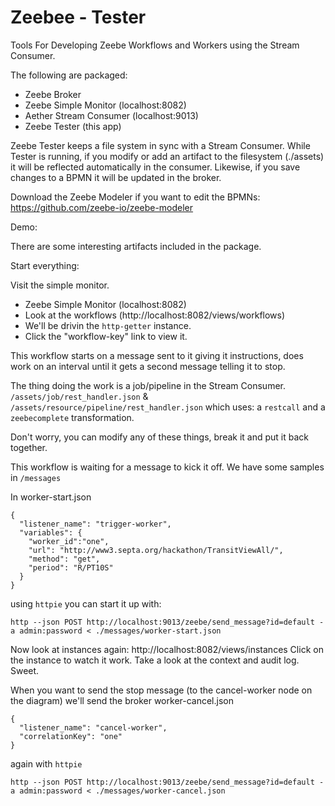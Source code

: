# Zeebee - Tester
Tools For Developing Zeebe Workflows and Workers using the Stream Consumer.

The following are packaged:
 - Zeebe Broker
 - Zeebe Simple Monitor (localhost:8082)
 - Aether Stream Consumer (localhost:9013)
 - Zeebe Tester (this app)

Zeebe Tester keeps a file system in sync with a Stream Consumer. While Tester is running, if you modify or add an artifact to the filesystem (./assets) it will be reflected automatically in the consumer. Likewise, if you save changes to a BPMN it will be updated in the broker.

Download the Zeebe Modeler if you want to edit the BPMNs:
https://github.com/zeebe-io/zeebe-modeler


Demo:

There are some interesting artifacts included in the package.

Start everything:

Visit the simple monitor.
 - Zeebe Simple Monitor (localhost:8082)
 - Look at the workflows (http://localhost:8082/views/workflows)
 - We'll be drivin the `http-getter` instance.
 - Click the "workflow-key" link to view it.

This workflow starts on a message sent to it giving it instructions, does work on an interval until it gets a second message telling it to stop.

The thing doing the work is a job/pipeline in the Stream Consumer.
`/assets/job/rest_handler.json`
&
`/assets/resource/pipeline/rest_handler.json`
which uses: a `restcall` and a `zeebecomplete` transformation.

Don't worry, you can modify any of these things, break it and put it back together.

This workflow is waiting for a message to kick it off. We have some samples in `/messages`

In worker-start.json
```
{
  "listener_name": "trigger-worker",
  "variables": {
    "worker_id":"one",
    "url": "http://www3.septa.org/hackathon/TransitViewAll/",
    "method": "get",
    "period": "R/PT10S"
  }
}
```
using `httpie` you can start it up with:
```
http --json POST http://localhost:9013/zeebe/send_message?id=default -a admin:password < ./messages/worker-start.json
```

Now look at instances again:
http://localhost:8082/views/instances
Click on the instance to watch it work.
Take a look at the context and audit log. Sweet.

When you want to send the stop message (to the cancel-worker node on the diagram) we'll send the broker worker-cancel.json
```
{
  "listener_name": "cancel-worker",
  "correlationKey": "one"
}
```

again with `httpie`
```
http --json POST http://localhost:9013/zeebe/send_message?id=default -a admin:password < ./messages/worker-cancel.json

```
